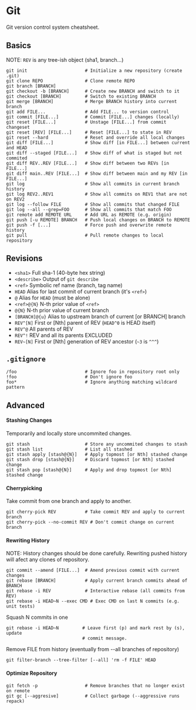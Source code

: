 # Git
Git version control system cheatsheet.


## Basics
NOTE: `REV` is any tree-ish object (sha1, branch...)
``` shell
git init                      # Initialize a new repository (create .git)
git clone REPO                # Clone remote REPO
git branch [BRANCH]
git checkout -b [BRANCH]      # Create new BRANCH and switch to it
git checkout [BRANCH]         # Switch to existing BRANCH
git merge [BRANCH]            # Merge BRANCH history into current branch
git add FILE...               # Add FILE... to version control
git commit [FILE...]          # Commit [FILE...] changes (locally)
git reset [FILE...]           # Unstage [FILE...] from commit changeset
git reset [REV] [FILE...]     # Reset [FILE...] to state in REV
git reset --hard              # Reset and override all local changes
git diff [FILE...]            # Show diff [in FILE...] between current and HEAD
git diff --staged [FILE...]   # Show diff of what is staged but not commited
git diff REV..REV [FILE...]   # Show diff between two REVs [in FILE...]
git diff main..REV [FILE...]  # Show diff between main and my REV [in FILE...]
git log                       # Show all commits in current branch history
git log REV2..REV1            # Show all commits on REV1 that are not on REV2
git log --follow FILE         # Show all commits that changed FILE
git log --all --grep=FOO      # Show all commits that match FOO
git remote add REMOTE URL     # Add URL as REMOTE (e.g. origin)
git push [-u REMOTE] BRANCH   # Push local changes on BRANCH to REMOTE
git push -f [...]             # Force push and overwrite remote history
git pull                      # Pull remote changes to local repository
```


## Revisions
- `<sha1>`          Full sha-1 (40-byte hex string)
- `<describe>`      Output of `git describe`
- `<ref>`           Symbolic ref name (branch, tag name)
- `HEAD`            Alias for last commit of current branch (it's `<ref>`)
- `@`               Alias for `HEAD` (must be alone)
- `<ref>@{N}`       N-th prior value of `<ref>`
- `@{N}`            N-th prior value of current branch
- `[BRANCH]@{u}`    Alias to upstream branch of current [or BRANCH] branch
- `REV^[N]`         First or [Nth] parent of REV (`HEAD^0` is HEAD itself)
- `REV^@`           All parents of REV
- `REV^!`           REV and all its parents EXCLUDED
- `REV~[N]`         First or [Nth] generation of REV ancestor (`~3` is `^^^`)



## `.gitignore`
``` text
/foo                          # Ignore foo in repository root only
!foo                          # Don't ignore foo
foo*                          # Ignore anything matching wildcard pattern
```


## Advanced
#### Stashing Changes
Temporarily and locally store uncommited changes.
``` shell
git stash                     # Store any uncommited changes to stash
git stash list                # List all stashed
git stash apply [stash@{N}]   # Apply topmost [or Nth] stashed change
git stash drop [stash@{N}]    # Discard topmost [or Nth] stashed change
git stash pop [stash@{N}]     # Apply and drop topmost [or Nth] stashed change
```

#### Cherrypicking
Take commit from one branch and apply to another.
``` shell
git cherry-pick REV           # Take commit REV and apply to current branch
git cherry-pick --no-commit REV # Don't commit change on current branch
```

#### Rewriting History
NOTE: History changes should be done carefully. Rewriting pushed history will
afect any clones of repository.
``` shell
git commit --amend [FILE...]  # Amend previous commit with current changes
git rebase [BRANCH]           # Apply current branch commits ahead of BRANCH
git rebase -i REV             # Interactive rebase (all commits from REV)
git rebase -i HEAD~N --exec CMD # Exec CMD on last N commits (e.g. unit tests)
```
Squash N commits in one
``` shell
git rebase -i HEAD~N         # Leave first (p) and mark rest by (s), update 
                             # commit message.
```
Remove FILE from history (eventually from --all branches of repository)
``` shell
git filter-branch --tree-filter [--all] 'rm -f FILE' HEAD
```

#### Optimize Repository
``` shell
git fetch -p                  # Remove branches that no longer exist on remote
git gc [--aggresive]          # Collect garbage (--aggressive runs repack)
```

